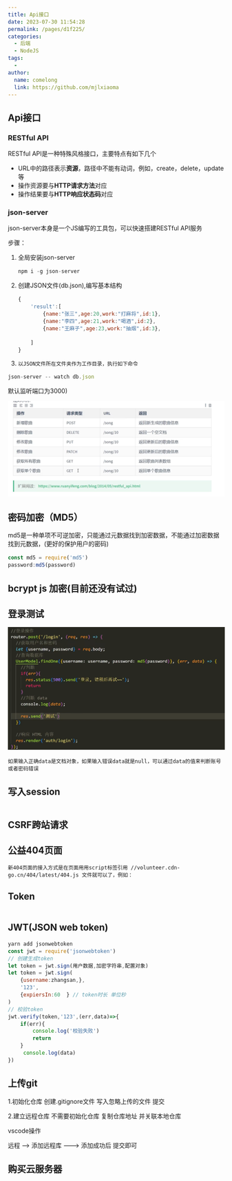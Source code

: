 ```yaml
---
title: Api接口
date: 2023-07-30 11:54:28
permalink: /pages/d1f225/
categories:
  - 后端
  - NodeJS
tags:
  - 
author: 
  name: comelong
  link: https://github.com/mjlxiaoma
---
```


## Api接口

### RESTful API

RESTful API是一种特殊风格接口，主要特点有如下几个

- URL中的路径表示**资源**，路径中不能有动词，例如，create，delete，update等
- 操作资源要与**HTTP请求方法**对应
- 操作结果要与**HTTP响应状态码**对应

### json-server

json-server本身是一个JS编写的工具包，可以快速搭建RESTful API服务

步骤：

1. 全局安装json-server

   ```js
   npm i -g json-server
   ```

2. 创建JSON文件(db.json),编写基本结构

   ```js
   {
       'result':[
           {name:"张三",age:20,work:"打麻将",id:1},
           {name:"李四",age:21,work:"喝酒",id:2},
           {name:"王麻子",age:23,work:"抽烟",id:3},
           
       ]
   }
   ```

3.  `以JSON文件所在文件夹作为工作目录，执行如下命令`

   ```js
   json-server -- watch db.json
   ```

   默认监听端口为3000)


![](/img/node/1.png)

## 密码加密（MD5）

md5是一种单项不可逆加密，只能通过元数据找到加密数据，不能通过加密数据找到元数据，(更好的保护用户的密码)

```js
const md5 = require('md5')
password:md5(password)
```

## bcrypt js 加密(目前还没有试过)

## 登录测试

![](/img/express/5.png)

`如果输入正确data是文档对象，如果输入错误data就是null，可以通过data的值来判断账号或者密码错误` 

## 写入session

```js

```

## CSRF跨站请求

## 公益404页面

`新404页面的接入方式是在页面用用script标签引用 //volunteer.cdn-go.cn/404/latest/404.js 文件就可以了，例如：`

## Token

```js

```

## JWT(JSON web token)

```js
yarn add jsonwebtoken
const jwt = require('jsonwebtoken')
// 创建生成token
let token = jwt.sign(用户数据,加密字符串,配置对象)
let token = jwt.sign(
    {username:zhangsan,},
    '123',
    {expiersIn:60  } // token时长 单位秒
)
// 校验token
jwt.verify(token,'123',(err,data)=>{
    if(err){
        console.log('校验失败')
        return
    }
     console.log(data)
})
```

## 上传git

1.初始化仓库 创建.gitignore文件 写入忽略上传的文件  提交

2.建立远程仓库  不需要初始化仓库  复制仓库地址  并关联本地仓库  

vscode操作

远程 --> 添加远程库 --->  添加成功后 提交即可

## 购买云服务器

